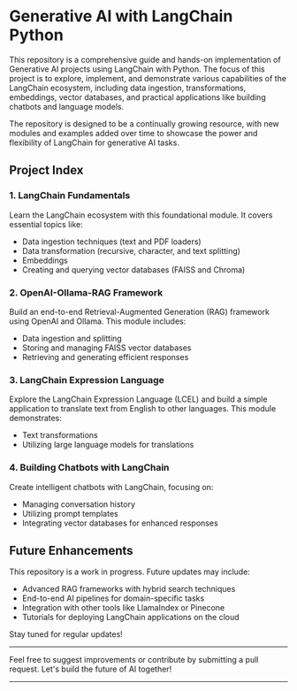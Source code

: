 # Generative AI with LangChain Python

This repository is a comprehensive guide and hands-on implementation of Generative AI projects using LangChain with Python. The focus of this project is to explore, implement, and demonstrate various capabilities of the LangChain ecosystem, including data ingestion, transformations, embeddings, vector databases, and practical applications like building chatbots and language models. 

The repository is designed to be a continually growing resource, with new modules and examples added over time to showcase the power and flexibility of LangChain for generative AI tasks.

## Project Index

### 1. LangChain Fundamentals
   Learn the LangChain ecosystem with this foundational module. It covers essential topics like:
   - Data ingestion techniques (text and PDF loaders)
   - Data transformation (recursive, character, and text splitting)
   - Embeddings
   - Creating and querying vector databases (FAISS and Chroma)

### 2. OpenAI-Ollama-RAG Framework
   Build an end-to-end Retrieval-Augmented Generation (RAG) framework using OpenAI and Ollama. This module includes:
   - Data ingestion and splitting
   - Storing and managing FAISS vector databases
   - Retrieving and generating efficient responses

### 3. LangChain Expression Language
   Explore the LangChain Expression Language (LCEL) and build a simple application to translate text from English to other languages. This module demonstrates:
   - Text transformations
   - Utilizing large language models for translations

### 4. Building Chatbots with LangChain
   Create intelligent chatbots with LangChain, focusing on:
   - Managing conversation history
   - Utilizing prompt templates
   - Integrating vector databases for enhanced responses

## Future Enhancements

This repository is a work in progress. Future updates may include:
- Advanced RAG frameworks with hybrid search techniques
- End-to-end AI pipelines for domain-specific tasks
- Integration with other tools like LlamaIndex or Pinecone
- Tutorials for deploying LangChain applications on the cloud

Stay tuned for regular updates!

---

Feel free to suggest improvements or contribute by submitting a pull request. Let's build the future of AI together!

--- 
